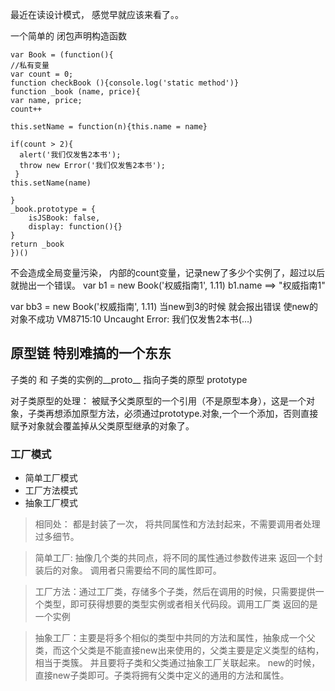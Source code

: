 最近在读设计模式， 感觉早就应该来看了。。

一个简单的 闭包声明构造函数

```
var Book = (function(){
//私有变量
var count = 0;
function checkBook (){console.log('static method')}
function _book (name, price){
var name, price;
count++

this.setName = function(n){this.name = name}

if(count > 2){
  alert('我们仅发售2本书'); 
  throw new Error('我们仅发售2本书'); 
 }
this.setName(name)

}
_book.prototype = {
    isJSBook: false,
    display: function(){}
}
return _book
})()
```
不会造成全局变量污染， 内部的count变量，记录new了多少个实例了，超过以后就抛出一个错误。
var b1 = new Book('权威指南1', 1.11)
b1.name ==>   "权威指南1"

var bb3 = new Book('权威指南', 1.11)
当new到3的时候  就会报出错误  使new的对象不成功
VM8715:10 Uncaught Error: 我们仅发售2本书(…)




## 原型链 特别难搞的一个东东
子类的 和 子类的实例的__proto__ 指向子类的原型 prototype

对子类原型的处理： 被赋予父类原型的一个引用（不是原型本身），这是一个对象，子类再想添加原型方法，必须通过prototype.对象,一个一个添加，否则直接赋予对象就会覆盖掉从父类原型继承的对象了。





### 工厂模式
+ 简单工厂模式
+ 工厂方法模式
+ 抽象工厂模式
> 相同处： 都是封装了一次， 将共同属性和方法封起来，不需要调用者处理过多细节。

> 简单工厂: 抽像几个类的共同点，将不同的属性通过参数传进来 返回一个封装后的对象。 调用者只需要给不同的属性即可。

> 工厂方法：通过工厂类，存储多个子类，然后在调用的时候，只需要提供一个类型，即可获得想要的类型实例或者相关代码段。调用工厂类 返回的是一个实例

> 抽象工厂：主要是将多个相似的类型中共同的方法和属性，抽象成一个父类，而这个父类是不能直接new出来使用的，父类主要是定义类型的结构，相当于类簇。
    并且要将子类和父类通过抽象工厂关联起来。 new的时候，直接new子类即可。子类将拥有父类中定义的通用的方法和属性。
